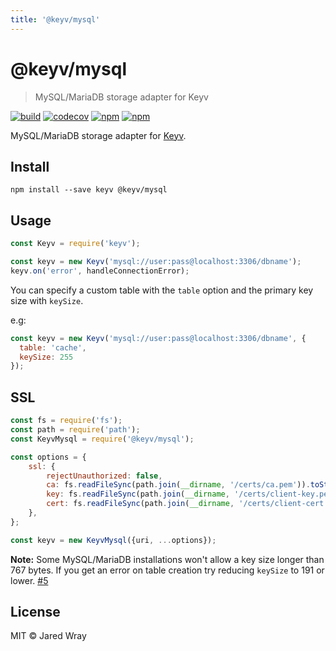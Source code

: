 ```yaml
---
title: '@keyv/mysql'
---
```


# @keyv/mysql 

> MySQL/MariaDB storage adapter for Keyv

[![build](https://github.com/jaredwray/keyv/actions/workflows/tests.yaml/badge.svg)](https://github.com/jaredwray/keyv/actions/workflows/tests.yaml)
[![codecov](https://codecov.io/gh/jaredwray/keyv/branch/main/graph/badge.svg?token=bRzR3RyOXZ)](https://codecov.io/gh/jaredwray/keyv)
[![npm](https://img.shields.io/npm/v/@keyv/mysql.svg)](https://www.npmjs.com/package/@keyv/mysql)
[![npm](https://img.shields.io/npm/dm/@keyv/mysql)](https://npmjs.com/package/@keyv/mysql)

MySQL/MariaDB storage adapter for [Keyv](https://github.com/jaredwray/keyv).

## Install

```shell
npm install --save keyv @keyv/mysql
```

## Usage

```js
const Keyv = require('keyv');

const keyv = new Keyv('mysql://user:pass@localhost:3306/dbname');
keyv.on('error', handleConnectionError);
```

You can specify a custom table with the `table` option and the primary key size with `keySize`.

e.g:

```js
const keyv = new Keyv('mysql://user:pass@localhost:3306/dbname', {
  table: 'cache',
  keySize: 255
});
```

## SSL

```js
const fs = require('fs');
const path = require('path');
const KeyvMysql = require('@keyv/mysql');

const options = {
	ssl: {
		rejectUnauthorized: false,
		ca: fs.readFileSync(path.join(__dirname, '/certs/ca.pem')).toString(),
		key: fs.readFileSync(path.join(__dirname, '/certs/client-key.pem')).toString(),
		cert: fs.readFileSync(path.join(__dirname, '/certs/client-cert.pem')).toString(),
	},
};

const keyv = new KeyvMysql({uri, ...options});

```

**Note:** Some MySQL/MariaDB installations won't allow a key size longer than 767 bytes. If you get an error on table creation try reducing `keySize` to 191 or lower. [#5](https://github.com/jaredwray/keyv-sql/issues/5)

## License

MIT © Jared Wray
